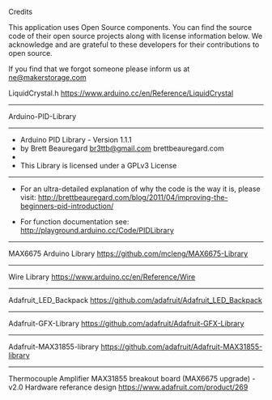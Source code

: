 
Credits

This application uses Open Source components. You can find the source code of their open source projects along with license information below. We acknowledge and are grateful to these developers for their contributions to open source.

If you find that we forgot someone please inform us at ne@makerstorage.com

LiquidCrystal.h
https://www.arduino.cc/en/Reference/LiquidCrystal

----

Arduino-PID-Library
***************************************************************
* Arduino PID Library - Version 1.1.1
* by Brett Beauregard <br3ttb@gmail.com> brettbeauregard.com
*
* This Library is licensed under a GPLv3 License
***************************************************************

 - For an ultra-detailed explanation of why the code is the way it is, please visit: 
   http://brettbeauregard.com/blog/2011/04/improving-the-beginners-pid-introduction/

 - For function documentation see:  http://playground.arduino.cc/Code/PIDLibrary

----

MAX6675 Arduino Library
https://github.com/mcleng/MAX6675-Library

----

Wire Library
https://www.arduino.cc/en/Reference/Wire

----

Adafruit_LED_Backpack
https://github.com/adafruit/Adafruit_LED_Backpack

----

Adafruit-GFX-Library
https://github.com/adafruit/Adafruit-GFX-Library

----

Adafruit-MAX31855-library
https://github.com/adafruit/Adafruit-MAX31855-library

----

Thermocouple Amplifier MAX31855 breakout board (MAX6675 upgrade) - v2.0
Hardware referance design
https://www.adafruit.com/product/269

